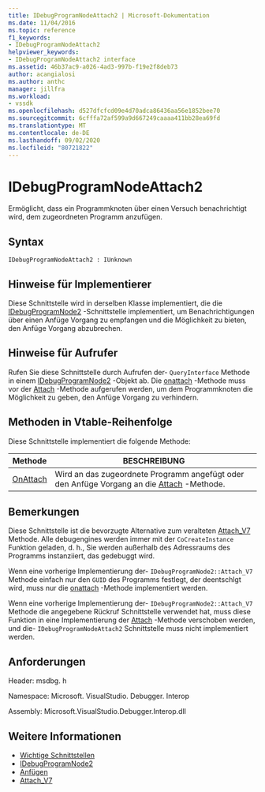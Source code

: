 ```yaml
---
title: IDebugProgramNodeAttach2 | Microsoft-Dokumentation
ms.date: 11/04/2016
ms.topic: reference
f1_keywords:
- IDebugProgramNodeAttach2
helpviewer_keywords:
- IDebugProgramNodeAttach2 interface
ms.assetid: 46b37ac9-a026-4ad3-997b-f19e2f8deb73
author: acangialosi
ms.author: anthc
manager: jillfra
ms.workload:
- vssdk
ms.openlocfilehash: d527dfcfcd09e4d70adca86436aa56e1852bee70
ms.sourcegitcommit: 6cfffa72af599a9d667249caaaa411bb28ea69fd
ms.translationtype: MT
ms.contentlocale: de-DE
ms.lasthandoff: 09/02/2020
ms.locfileid: "80721822"
---
```

# <a name="idebugprogramnodeattach2"></a>IDebugProgramNodeAttach2
Ermöglicht, dass ein Programmknoten über einen Versuch benachrichtigt wird, dem zugeordneten Programm anzufügen.

## <a name="syntax"></a>Syntax

```
IDebugProgramNodeAttach2 : IUnknown
```

## <a name="notes-for-implementers"></a>Hinweise für Implementierer
 Diese Schnittstelle wird in derselben Klasse implementiert, die die [IDebugProgramNode2](../../../extensibility/debugger/reference/idebugprogramnode2.md) -Schnittstelle implementiert, um Benachrichtigungen über einen Anfüge Vorgang zu empfangen und die Möglichkeit zu bieten, den Anfüge Vorgang abzubrechen.

## <a name="notes-for-callers"></a>Hinweise für Aufrufer
 Rufen Sie diese Schnittstelle durch Aufrufen der- `QueryInterface` Methode in einem [IDebugProgramNode2](../../../extensibility/debugger/reference/idebugprogramnode2.md) -Objekt ab. Die [onattach](../../../extensibility/debugger/reference/idebugprogramnodeattach2-onattach.md) -Methode muss vor der [Attach](../../../extensibility/debugger/reference/idebugengine2-attach.md) -Methode aufgerufen werden, um dem Programmknoten die Möglichkeit zu geben, den Anfüge Vorgang zu verhindern.

## <a name="methods-in-vtable-order"></a>Methoden in Vtable-Reihenfolge
 Diese Schnittstelle implementiert die folgende Methode:

|Methode|BESCHREIBUNG|
|------------|-----------------|
|[OnAttach](../../../extensibility/debugger/reference/idebugprogramnodeattach2-onattach.md)|Wird an das zugeordnete Programm angefügt oder den Anfüge Vorgang an die [Attach](../../../extensibility/debugger/reference/idebugengine2-attach.md) -Methode.|

## <a name="remarks"></a>Bemerkungen
 Diese Schnittstelle ist die bevorzugte Alternative zum veralteten [Attach_V7](../../../extensibility/debugger/reference/idebugprogramnode2-attach-v7.md) Methode. Alle debugengines werden immer mit der `CoCreateInstance` Funktion geladen, d. h., Sie werden außerhalb des Adressraums des Programms instanziiert, das gedebuggt wird.

 Wenn eine vorherige Implementierung der- `IDebugProgramNode2::Attach_V7` Methode einfach nur den `GUID` des Programms festlegt, der deentschlgt wird, muss nur die [onattach](../../../extensibility/debugger/reference/idebugprogramnodeattach2-onattach.md) -Methode implementiert werden.

 Wenn eine vorherige Implementierung der- `IDebugProgramNode2::Attach_V7` Methode die angegebene Rückruf Schnittstelle verwendet hat, muss diese Funktion in eine Implementierung der [Attach](../../../extensibility/debugger/reference/idebugengine2-attach.md) -Methode verschoben werden, und die- `IDebugProgramNodeAttach2` Schnittstelle muss nicht implementiert werden.

## <a name="requirements"></a>Anforderungen
 Header: msdbg. h

 Namespace: Microsoft. VisualStudio. Debugger. Interop

 Assembly: Microsoft.VisualStudio.Debugger.Interop.dll

## <a name="see-also"></a>Weitere Informationen
- [Wichtige Schnittstellen](../../../extensibility/debugger/reference/core-interfaces.md)
- [IDebugProgramNode2](../../../extensibility/debugger/reference/idebugprogramnode2.md)
- [Anfügen](../../../extensibility/debugger/reference/idebugengine2-attach.md)
- [Attach_V7](../../../extensibility/debugger/reference/idebugprogramnode2-attach-v7.md)

